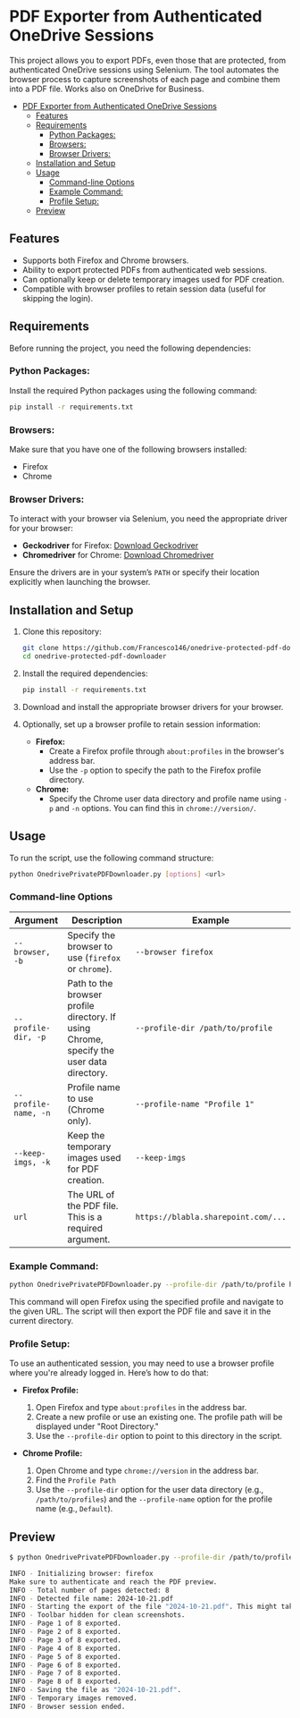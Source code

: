 # PDF Exporter from Authenticated OneDrive Sessions

This project allows you to export PDFs, even those that are protected, from authenticated OneDrive sessions using Selenium. The tool automates the browser process to capture screenshots of each page and combine them into a PDF file. Works also on OneDrive for Business.

- [PDF Exporter from Authenticated OneDrive Sessions](#pdf-exporter-from-authenticated-onedrive-sessions)
  - [Features](#features)
  - [Requirements](#requirements)
    - [Python Packages:](#python-packages)
    - [Browsers:](#browsers)
    - [Browser Drivers:](#browser-drivers)
  - [Installation and Setup](#installation-and-setup)
  - [Usage](#usage)
    - [Command-line Options](#command-line-options)
    - [Example Command:](#example-command)
    - [Profile Setup:](#profile-setup)
  - [Preview](#preview)


## Features
- Supports both Firefox and Chrome browsers.
- Ability to export protected PDFs from authenticated web sessions.
- Can optionally keep or delete temporary images used for PDF creation.
- Compatible with browser profiles to retain session data (useful for skipping the login).

## Requirements

Before running the project, you need the following dependencies:

### Python Packages:
Install the required Python packages using the following command:

```bash
pip install -r requirements.txt
```

### Browsers:
Make sure that you have one of the following browsers installed:
- Firefox
- Chrome

### Browser Drivers:
To interact with your browser via Selenium, you need the appropriate driver for your browser:
- **Geckodriver** for Firefox: [Download Geckodriver](https://github.com/mozilla/geckodriver/releases/latest)
- **Chromedriver** for Chrome: [Download Chromedriver](https://googlechromelabs.github.io/chrome-for-testing/#stable)

Ensure the drivers are in your system’s `PATH` or specify their location explicitly when launching the browser.

## Installation and Setup

1. Clone this repository:
    ```bash
    git clone https://github.com/Francesco146/onedrive-protected-pdf-downloader
    cd onedrive-protected-pdf-downloader
    ```

2. Install the required dependencies:
    ```bash
    pip install -r requirements.txt
    ```

3. Download and install the appropriate browser drivers for your browser.

4. Optionally, set up a browser profile to retain session information:
    - **Firefox:**
        - Create a Firefox profile through `about:profiles` in the browser's address bar.
        - Use the `-p` option to specify the path to the Firefox profile directory.
    - **Chrome:**
        - Specify the Chrome user data directory and profile name using `-p` and `-n` options. You can find this in `chrome://version/`.

## Usage

To run the script, use the following command structure:

```bash
python OnedrivePrivatePDFDownloader.py [options] <url>
```

### Command-line Options

| Argument             | Description                                                                              | Example                             |
| -------------------- | ---------------------------------------------------------------------------------------- | ----------------------------------- |
| `--browser, -b`      | Specify the browser to use (`firefox` or `chrome`).                                      | `--browser firefox`                 |
| `--profile-dir, -p`  | Path to the browser profile directory. If using Chrome, specify the user data directory. | `--profile-dir /path/to/profile`    |
| `--profile-name, -n` | Profile name to use (Chrome only).                                                       | `--profile-name "Profile 1"`        |
| `--keep-imgs, -k`    | Keep the temporary images used for PDF creation.                                         | `--keep-imgs`                       |
| `url`                | The URL of the PDF file. This is a required argument.                                    | `https://blabla.sharepoint.com/...` |

### Example Command:

```bash
python OnedrivePrivatePDFDownloader.py --profile-dir /path/to/profile https://blabla.sharepoint.com/...
```

This command will open Firefox using the specified profile and navigate to the given URL. The script will then export the PDF file and save it in the current directory.


### Profile Setup:
To use an authenticated session, you may need to use a browser profile where you're already logged in. Here’s how to do that:

- **Firefox Profile:**
    1. Open Firefox and type `about:profiles` in the address bar.
    2. Create a new profile or use an existing one. The profile path will be displayed under "Root Directory."
    3. Use the `--profile-dir` option to point to this directory in the script.

- **Chrome Profile:**
    1. Open Chrome and type `chrome://version` in the address bar.
    2. Find the `Profile Path`
    3. Use the `--profile-dir` option for the user data directory (e.g., `/path/to/profiles`) and the `--profile-name` option for the profile name (e.g., `Default`).

## Preview

```bash
$ python OnedrivePrivatePDFDownloader.py --profile-dir /path/to/profile https://blabla.sharepoint.com/...

INFO - Initializing browser: firefox
Make sure to authenticate and reach the PDF preview. 
INFO - Total number of pages detected: 8
INFO - Detected file name: 2024-10-21.pdf
INFO - Starting the export of the file "2024-10-21.pdf". This might take a while depending on the number of pages.
INFO - Toolbar hidden for clean screenshots.
INFO - Page 1 of 8 exported.
INFO - Page 2 of 8 exported.
INFO - Page 3 of 8 exported.
INFO - Page 4 of 8 exported.
INFO - Page 5 of 8 exported.
INFO - Page 6 of 8 exported.
INFO - Page 7 of 8 exported.
INFO - Page 8 of 8 exported.
INFO - Saving the file as "2024-10-21.pdf".
INFO - Temporary images removed.
INFO - Browser session ended.
```